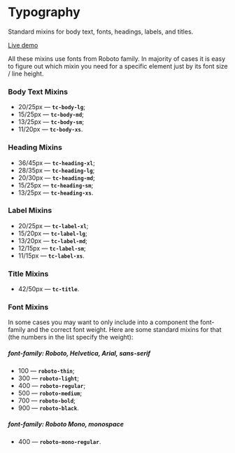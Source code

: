 # Typography

Standard mixins for body text, fonts, headings, labels, and titles.

[Live demo](https://community-app.topcoder-dev.com/examples/typography)

All these mixins use fonts from Roboto family. In majority of cases it is easy
to figure out which mixin you need for a specific element just by its font size
/ line height.

### Body Text Mixins
- 20/25px &mdash; **`tc-body-lg`**;
- 15/25px &mdash; **`tc-body-md`**;
- 13/25px &mdash; **`tc-body-sm`**;
- 11/20px &mdash; **`tc-body-xs`**.

### Heading Mixins
- 36/45px &mdash; **`tc-heading-xl`**;
- 28/35px &mdash; **`tc-heading-lg`**;
- 20/30px &mdash; **`tc-heading-md`**;
- 15/25px &mdash; **`tc-heading-sm`**;
- 13/25px &mdash; **`tc-heading-xs`**.

### Label Mixins
- 20/25px &mdash; **`tc-label-xl`**;
- 15/20px &mdash; **`tc-label-lg`**;
- 13/20px &mdash; **`tc-label-md`**;
- 12/15px &mdash; **`tc-label-sm`**;
- 11/15px &mdash; **`tc-label-xs`**.

### Title Mixins
- 42/50px &mdash; **`tc-title`**.

### Font Mixins
In some cases you may want to only include into a component the font-family
and the correct font weight. Here are some standard mixins for that (the numbers
in the list specify the weight):

##### font-family: Roboto, Helvetica, Arial, sans-serif
- 100 &mdash; **`roboto-thin`**;
- 300 &mdash; **`roboto-light`**;
- 400 &mdash; **`roboto-regular`**;
- 500 &mdash; **`roboto-medium`**;
- 700 &mdash; **`roboto-bold`**;
- 900 &mdash; **`roboto-black`**.

##### font-family: Roboto Mono, monospace
- 400 &mdash; **`roboto-mono-regular`**.